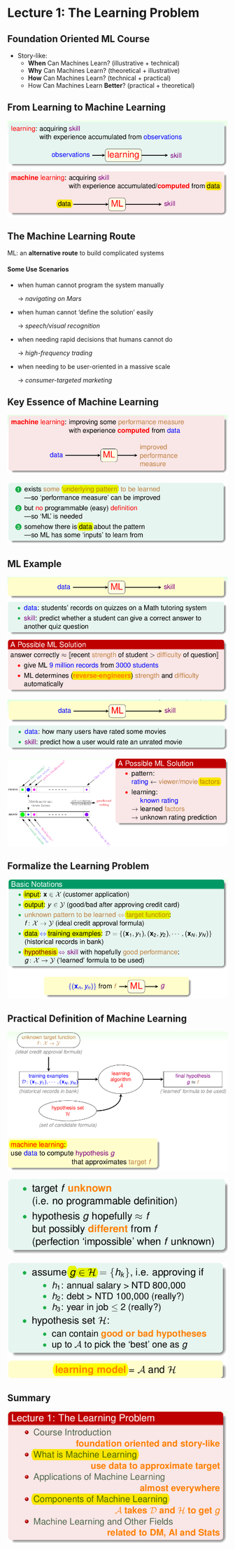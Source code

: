 # Lecture 1: The Learning Problem

## **Foundation Oriented ML Course**

* Story-like:
  * **When** Can Machines Learn? \(illustrative + technical\)
  * **Why** Can Machines Learn? \(theoretical + illustrative\)
  * **How** Can Machines Learn? \(technical + practical\)
  * How Can Machines Learn **Better**? \(practical + theoretical\)

## From Learning to Machine Learning

![Learning &amp; Machine Learning](.gitbook/assets/screenshot-at-2018-05-13-22-20-02%20%281%29.png)

## The Machine Learning Route

ML: an **alternative route** to build complicated systems

#### Some Use Scenarios

* when human cannot program the system manually

  -&gt; _navigating on Mars_

* when human cannot ‘define the solution’ easily

  -&gt; _speech/visual recognition_

* when needing rapid decisions that humans cannot do

  -&gt; _high-frequency trading_

* when needing to be user-oriented in a massive scale

  -&gt; _consumer-targeted marketing_

## Key Essence of Machine Learning

![improved performance measure](.gitbook/assets/screenshot-at-2018-05-13-22-35-13%20%281%29.png)

![pattern &amp; data](.gitbook/assets/screenshot-at-2018-05-13-22-38-12%20%282%29.png)

## ML Example

![ML Example \(Education\)](.gitbook/assets/screenshot-at-2018-05-13-22-42-24.png)

![](.gitbook/assets/screenshot-at-2018-06-05-21-46-03.png)

![ML Example \(Entertainment\)](.gitbook/assets/screenshot-at-2018-06-05-21-55-15.png)

## Formalize the Learning Problem

![Basic Notations](.gitbook/assets/screenshot-at-2018-06-05-22-12-21.png)

## Practical Definition of Machine Learning

![](.gitbook/assets/screenshot-at-2018-06-05-22-35-02.png)

![target function &amp; hypothesis](.gitbook/assets/screenshot-at-2018-06-05-22-23-47.png)

![Learning Model](.gitbook/assets/screenshot-at-2018-06-05-22-33-00.png)

## Summary

![Lecture 1 summary](.gitbook/assets/screenshot-at-2018-06-05-22-48-37.png)



